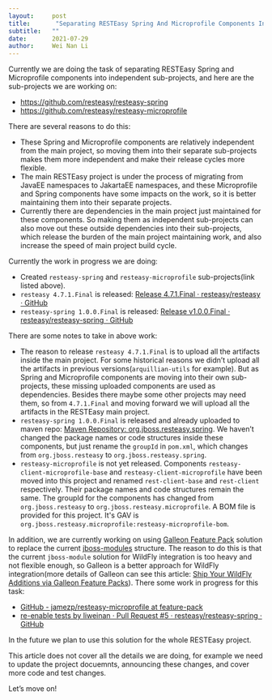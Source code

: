 ```yaml
---
layout:     post
title:       "Separating RESTEasy Spring And Microprofile Components Into Independent Subprojects."
subtitle:   ""
date:       2021-07-29
author:     Wei Nan Li
---
```


Currently we are doing the task of separating RESTEasy Spring and Microprofile components into independent sub-projects, and here are the sub-projects we are working on:

- https://github.com/resteasy/resteasy-spring
- https://github.com/resteasy/resteasy-microprofile

There are several reasons to do this:

- These Spring and Microprofile components are relatively independent from the main project, so moving them into their separate sub-projects makes them more independent and make their release cycles more flexible.
- The main RESTEasy project is under the process of migrating from JavaEE namespaces to JakartaEE namespaces, and these Microprofile and Spring components have some impacts on the work, so it is better maintaining them into their separate projects.
- Currently there are dependencies in the main project just maintained for these components. So making them as independent sub-projects can also move out these outside dependencies into their sub-projects, which release the burden of the main project maintaining work, and also increase the speed of main project build cycle.

Currently the work in progress we are doing:

- Created `resteasy-spring` and `resteasy-microprofile` sub-projects(link listed above).
- `resteasy 4.7.1.Final` is released: [Release 4.7.1.Final · resteasy/resteasy · GitHub](https://github.com/resteasy/resteasy/releases/tag/4.7.1.Final)
- `resteasy-spring 1.0.0.Final` is released: [Release v1.0.0.Final · resteasy/resteasy-spring · GitHub](https://github.com/resteasy/resteasy-spring/releases/tag/1.0.0.Final)

There are some notes to take in above work:

* The reason to release `resteasy 4.7.1.Final` is to upload all the artifacts inside the main project. For some historical reasons we didn’t upload all the artifacts in previous versions(`arquillian-utils` for example). But as Spring and Microprofile components are moving into their own sub-projects, these missing uploaded components are used as dependencies. Besides there maybe some other projects may need them, so from `4.7.1.Final` and moving forward we will upload all the artifacts in the RESTEasy main project.
* `resteasy-spring 1.0.0.Final` is released and already uploaded to maven repo: [Maven Repository: org.jboss.resteasy.spring](https://mvnrepository.com/artifact/org.jboss.resteasy.spring). We haven’t changed the package names or code structures inside these components, but just rename the `groupId` in `pom.xml`, which changes from `org.jboss.resteasy` to `org.jboss.resteasy.spring`.
* `resteasy-microprofile` is not yet released. Components `resteasy-client-microprofile-base`
and `resteasy-client-microprofile` have been moved into this project and renamed `rest-client-base`
and `rest-client` respectively. Their package names and code structures remain the same.
The groupId for the components has changed from `org.jboss.resteasy` to `org.jboss.resteasy.microprofile`.
A BOM file is provided for this project. It's GAV is `org.jboss.resteasy.microprofile:resteasy-microprofile-bom`.


In addition, we are currently working on using [Galleon Feature Pack](https://docs.wildfly.org/galleon/) solution to replace the current [jboss-modules](https://github.com/resteasy/resteasy/tree/main/jboss-modules) structure. The reason to do this is that the current `jboss-module`  solution for WildFly integration is too heavy and not flexible enough, so Galleon is a better approach for WildFly integration(more details of Galleon can see this article:  [Ship Your WildFly Additions via Galleon Feature Packs](https://www.wildfly.org/news/2019/12/17/Ship-your-WildFly-additions-via-Galleon-feature-packs/)). There some work in progress for this task:

- [GitHub - jamezp/resteasy-microprofile at feature-pack](https://github.com/jamezp/resteasy-microprofile/tree/feature-pack)
- [re-enable tests by liweinan · Pull Request #5 · resteasy/resteasy-spring · GitHub](https://github.com/resteasy/resteasy-spring/pull/5)

In the future we plan to use this solution for the whole RESTEasy project.

This article does not cover all the details we are doing, for example we need to update the project docuemnts, announcing these changes, and cover more code and test changes.

Let’s move on!
